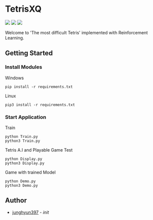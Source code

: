 # TetrisXQ
![](https://img.shields.io/badge/python-3.6-blue.svg)
![](https://img.shields.io/badge/python-3.7-blue.svg)
![](https://img.shields.io/badge/tensorflow-1.6%20or%20higher-orange.svg)

Welcome to 'The most difficult Tetris' implemented with Reinforcement Learning.

## Getting Started
### Install Modules
Windows
```
pip install -r requirements.txt
```

Linux
```
pip3 install -r requirements.txt
```

### Start Application
Train
```
python Train.py
python3 Train.py
```

Tetris A.I and Playable Game Test
```
python Display.py
python3 Display.py
```

Game with trained Model
```
python Demo.py
python3 Demo.py
```

## Author
 * [junghyun397](https://github.com/junghyun397) - *init*
